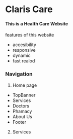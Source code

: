 # Claris Care

#### This is a Health Care Website

features of this website

- accesibility
- responsive
- dynamic
- fast realod

### Navigation

1. Home page

- TopBanner
- Services
- Doctors
- Phamacy
- About Us
- Footer

2. Services
